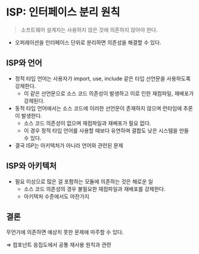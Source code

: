 # ISP: 인터페이스 분리 원칙

> 소프트웨어 설계자는 사용하지 않은 것에 의존하지 않아야 한다.

- 오퍼레이션을 인터페이스 단위로 분리하면 의존성을 해결할 수 있다.

## ISP와 언어

- 정적 타입 언어는 사용자가 import, use, include 같은 타입 선언문을 사용하도록 강제한다.
  - 이 같은 선언문으로 소스 코드 의존성이 발생하고 이로 인한 재컴파일, 재배포가 강제된다.
- 동적 타입 언어에서는 소스 코드에 이러한 선언문이 존재하지 않으며 런타임에 추론이 발생한다.
  - 소스 코드 의존성이 없으며 재컴파일과 재배포가 필요 없다.
  - 이 경우 정적 타입 언어를 사용할 때보다 유연하며 결합도 낮은 시스템을 만들 수 있다.
- 결국 ISP는 아키텍처가 아니라 언어와 관련된 문제

## ISP와 아키텍처

- 필요 이상으로 많은 걸 포함하는 모듈에 의존하는 것은 해로운 일
  - 소스 코드 의존성의 경우 불필요한 재컴파일과 재배포를 강제한다.
  - 아키텍처 수준에서도 마찬가지

## 결론

무언가에 의존하면 예상치 못한 문제에 마주할 수 있다.

⇒ 컴포넌트 응집도에서 공통 재사용 원칙과 관련
